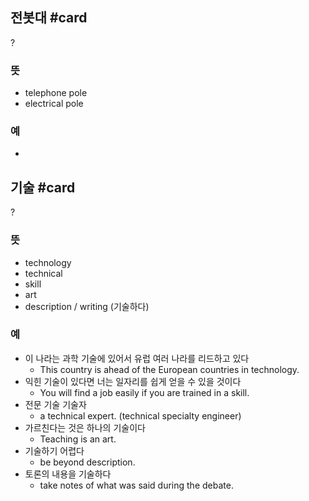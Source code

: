 ## 전봇대 #card
?
### 뜻
- telephone pole
- electrical pole
### 예
-
<!--SR:!2025-03-05,8,190-->

## 기술 #card
?
### 뜻
- technology
- technical
- skill
- art
- description / writing (기술하다)
### 예
- 이 나라는 과학 기술에 있어서 유럽 여러 나라를 리드하고 있다
	- This country is ahead of the European countries in technology.
- 익힌 기술이 있다면 너는 일자리를 쉽게 얻을 수 있을 것이다
	- You will find a job easily if you are trained in a skill.
- 전문 기술 기술자
	- a technical expert. (technical specialty engineer)
- 가르친다는 것은 하나의 기술이다
	- Teaching is an art.
- 기술하기 어렵다
	- be beyond description.
- 토론의 내용을 기술하다
	- take notes of what was said during the debate.
<!--SR:!2025-04-29,86,270-->

